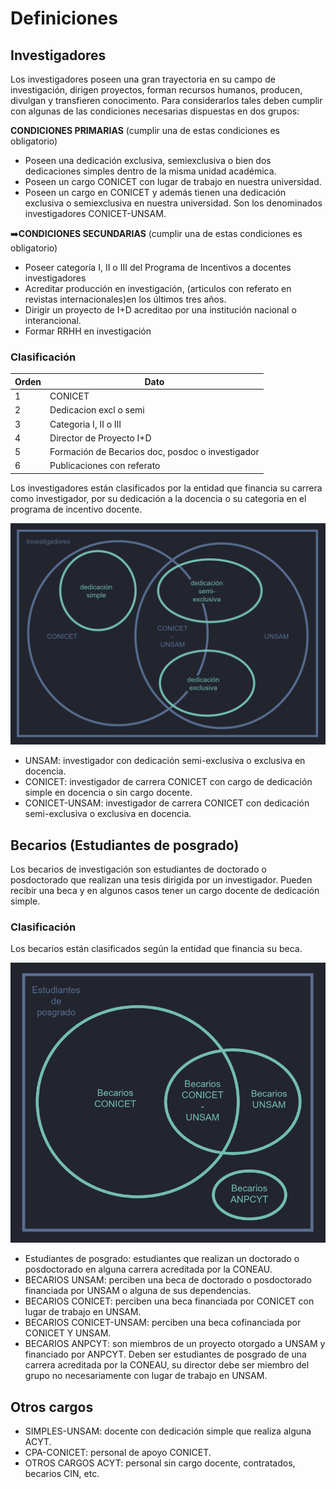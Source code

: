 # Definiciones

## Investigadores

Los investigadores poseen una gran trayectoria en su campo de investigación, dirigen proyectos, forman recursos humanos, producen, divulgan y transfieren conocimento.
Para considerarlos tales deben cumplir con algunas de las condiciones necesarias dispuestas en dos grupos:

**CONDICIONES PRIMARIAS** (cumplir una de estas condiciones es obligatorio)

- Poseen una dedicación exclusiva, semiexclusiva o bien dos dedicaciones simples dentro de la misma unidad académica.
- Poseen un cargo CONICET con lugar de trabajo en nuestra universidad.
- Poseen un cargo en CONICET y además tienen una dedicación exclusiva o semiexclusiva en nuestra universidad. Son los denominados investigadores CONICET-UNSAM.

:arrow_right:**CONDICIONES SECUNDARIAS** (cumplir una de estas condiciones es obligatorio)

- Poseer categoría I, II o III del Programa de Incentivos a docentes investigadores
- Acreditar producción en investigación, (articulos con referato en revistas internacionales)en los últimos tres años.
- Dirigir un proyecto de I+D acreditao por una institución nacional o interancional.
- Formar RRHH en investigación

### Clasificación

| Orden | Dato                                             |
| ----- | ------------------------------------------------ |
| 1     | CONICET                                          |
| 2     | Dedicacion excl o semi                           |
| 3     | Categoria I, II o III                            |
| 4     | Director de Proyecto I+D                         |
| 5     | Formación de Becarios doc, posdoc o investigador |
| 6     | Publicaciones con referato                       |

Los investigadores están clasificados por la entidad que financia su carrera como investigador, por su dedicación a la docencia o su categoria en el programa de incentivo docente.

![Diagrama Investigadores](./diagramaInvestigadores.png)

- UNSAM: investigador con dedicación semi-exclusiva o exclusiva en docencia.
- CONICET: investigador de carrera CONICET con cargo de dedicación simple en docencia o sin cargo docente.
- CONICET-UNSAM: investigador de carrera CONICET con dedicación semi-exclusiva o exclusiva en docencia.

## Becarios (Estudiantes de posgrado)

Los becarios de investigación son estudiantes de doctorado o posdoctorado que realizan una tesis dirigida por un investigador. Pueden recibir una beca y en algunos casos tener un cargo docente de dedicación simple.

### Clasificación

Los becarios están clasificados según la entidad que financia su beca.

![Diagrama Becarios](./diagramaBecarios.png)

- Estudiantes de posgrado: estudiantes que realizan un doctorado o posdoctorado en alguna carrera acreditada por la CONEAU.
- BECARIOS UNSAM: perciben una beca de doctorado o posdoctorado financiada por UNSAM o alguna de sus dependencias.
- BECARIOS CONICET: perciben una beca financiada por CONICET con lugar de trabajo en UNSAM.
- BECARIOS CONICET-UNSAM: perciben una beca cofinanciada por CONICET Y UNSAM.
- BECARIOS ANPCYT: son miembros de un proyecto otorgado a UNSAM y financiado por ANPCYT. Deben ser estudiantes de posgrado de una carrera acreditada por la CONEAU, su director debe ser miembro del grupo no necesariamente con lugar de trabajo en UNSAM.

## Otros cargos

- SIMPLES-UNSAM: docente con dedicación simple que realiza alguna ACYT.
- CPA-CONICET: personal de apoyo CONICET.
- OTROS CARGOS ACYT: personal sin cargo docente, contratados, becarios CIN, etc.

